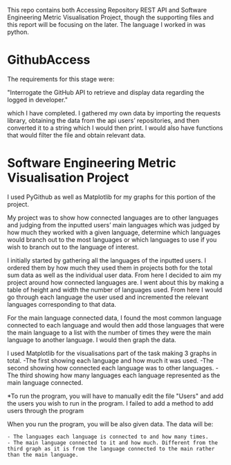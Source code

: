 This repo contains both Accessing Repository REST API and Software Engineering Metric Visualisation Project, though the supporting files and this report will be focusing on the later.
The language I worked in was python. 

# GithubAccess

The requirements for this stage were:

"Interrogate the GitHub API to retrieve and display data regarding the logged in developer."

which I have completed. I gathered my own data by importing the requests library, obtaining the data from the api users’ repositories, and then converted it to a string which I would then print. I would also have functions that would filter the file and obtain relevant data.

# Software Engineering Metric Visualisation Project

I used PyGithub as well as Matplotlib for my graphs for this portion of the project.

My project was to show how connected languages are to other languages and judging from the inputted users’ main languages which was judged by how much they worked with a given language, determine which languages would branch out to the most languages or which languages to use if you wish to branch out to the language of interest.

I initially started by gathering all the languages of the inputted users. I ordered them by how much they used them in projects both for the total sum data as well as the individual user data. From here I decided to aim my project around how connected languages are. I went about this by making a table of height and width the number of languages used.
From here I would go through each language the user used and incremented the relevant languages corresponding to that data.

For the main language connected data, I found the most common language connected to each language and would then add those languages that were the main language to a list with the number of times they were the main language to another language. I would then graph the data.

I used Matplotlib for the visualisations part of the task making 3 graphs in total. 
  -The first showing each language and how much it was used.
  -The second showing how connected each language was to other languages.
  -The third showing how many languages each language represented as the main language connected.
  
*To run the program, you will have to manually edit the file "Users" and add the users you wish to run in the program. I failed to add a method to add users through the program

When you run the program, you will be also given data. The data will be:

    - The languages each language is connected to and how many times.
    - The main language connected to it and how much. Different from the third graph as it is from the language connected to the main rather than the main language.
